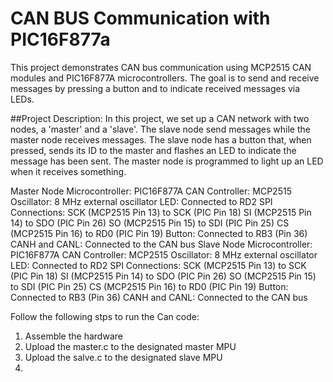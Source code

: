# CAN BUS Communication with PIC16F877a

This project demonstrates CAN bus communication using MCP2515 CAN modules and PIC16F877A microcontrollers. The goal is to send and receive messages by pressing a button and to indicate received messages via LEDs.

##Project Description:
In this project, we set up a CAN network with two nodes, a 'master' and a 'slave'. The slave node send messages while the master node receives messages. The slave node has a button that, when pressed, sends its ID to the master and flashes an LED to indicate the message has been sent. The master node is programmed to light up an LED when it receives something.

Master Node
Microcontroller: PIC16F877A
CAN Controller: MCP2515
Oscillator: 8 MHz external oscillator
LED: Connected to RD2
SPI Connections:
SCK (MCP2515 Pin 13) to SCK (PIC Pin 18)
SI (MCP2515 Pin 14) to SDO (PIC Pin 26)
SO (MCP2515 Pin 15) to SDI (PIC Pin 25)
CS (MCP2515 Pin 16) to RD0 (PIC Pin 19)
Button: Connected to RB3 (Pin 36)
CANH and CANL: Connected to the CAN bus
Slave Node
Microcontroller: PIC16F877A
CAN Controller: MCP2515
Oscillator: 8 MHz external oscillator
LED: Connected to RD2
SPI Connections:
SCK (MCP2515 Pin 13) to SCK (PIC Pin 18)
SI (MCP2515 Pin 14) to SDO (PIC Pin 26)
SO (MCP2515 Pin 15) to SDI (PIC Pin 25)
CS (MCP2515 Pin 16) to RD0 (PIC Pin 19)
Button: Connected to RB3 (Pin 36)
CANH and CANL: Connected to the CAN bus

Follow the following stps to run the Can code:
1. Assemble the hardware
3. Upload the master.c to the designated master MPU
4. Upload the salve.c to the designated slave MPU
5. 
